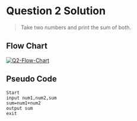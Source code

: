 # Question 2 Solution
>Take two numbers and print the sum of both.
## Flow Chart

<a href="https://ibb.co/xfMnjX6"><img src="https://i.ibb.co/MGRzVZ7/Q2-Flow-Chart.png" alt="Q2-Flow-Chart" border="0"></a>

## Pseudo Code

```
Start
input num1,num2,sum
sum=num1+num2
output sum
exit
```
